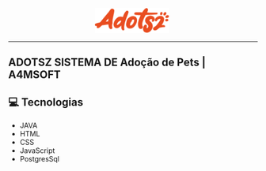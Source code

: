 <p align="center">
    <img width="150" src="src\main\resources\static\img\adotsz-orange.png">
    <img th:src="@{/img/adotsz-orange.png}">
    
</p>

-------
## ADOTSZ SISTEMA DE Adoção de Pets | A4MSOFT  

## 💻 Tecnologias
- JAVA
- HTML
- CSS
- JavaScript
- PostgresSql 